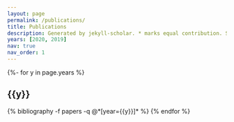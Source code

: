 ```yaml
---
layout: page
permalink: /publications/
title: Publications
description: Generated by jekyll-scholar. * marks equal contribution. See <a href=https://scholar.google.com/citations?user=KD-OcmoAAAAJ><b>Google Scholar</b></a> for a more up-to-date list.
years: [2020, 2019]
nav: true
nav_order: 1
---
```



<!-- _pages/publications.md -->
<div class="publications">

{%- for y in page.years %}
  <h2 class="year">{{y}}</h2>
  {% bibliography -f papers -q @*[year={{y}}]* %}
{% endfor %}

</div>